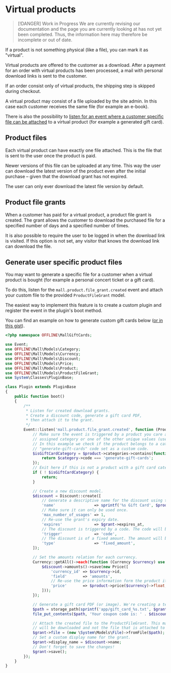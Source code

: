 # Virtual products

> [!DANGER] Work in Progress
> We are currently revising our documentation and the page you are currently looking at has not yet 
> been completed. Thus, the information here may therefore be incomplete or out of date.

If a product is not something physical (like a file), you can mark it as "virtual".

Virtual products are offered to the customer as a download. After a payment
for an order with virtual products has been processed, a mail with personal download
links is sent to the customer.

If an order consist only of virtual products, the shipping step is skipped during
checkout.

A virtual product may consist of a file uploaded by the site admin. In this case
each customer receives the same file (for example an e-book).

There is also the possibility to [listen for an event where a customer specific
file can be attached](#generate-user-specific-product-files) to a virtual product (for example a generated gift card).

## Product files

Each virtual product can have exactly one file attached. This is the file that
is sent to the user once the product is paid.

Newer versions of this file can be uploaded at any time. This way the user can 
download the latest version of the product even after the initial purchase &ndash; given that 
the download grant has not expired.

The user can only ever download the latest file version by default.

## Product file grants

When a customer has paid for a virtual product, a 
product file grant is created. The grant allows the customer to download
the purchased file for a specified number of days and a specified number of times. 

It is also possible to require the user to be logged in when the download
link is visited. If this option is not set, any visitor that knows the download link
can download the file.

## Generate user specific product files

You may want to generate a specific file for a customer when a virtual product is bought 
(for example a personal concert ticket or a gift card).

To do this, listen for the `mall.product.file_grant.created` event and attach your custom
file to the provided `ProductFileGrant` model.

The easiest way to implement this feature is to create a custom plugin and register
the event in the plugin's boot method.

You can find an example on how to generate custom gift cards below
 ([or in this gist](https://gist.github.com/tobias-kuendig/49ec99fc080fc6ba3824024f965eeafc)). 

```php
<?php namespace OFFLINE\MallGiftCards;

use Event;
use OFFLINE\Mall\Models\Category;
use OFFLINE\Mall\Models\Currency;
use OFFLINE\Mall\Models\Discount;
use OFFLINE\Mall\Models\Price;
use OFFLINE\Mall\Models\Product;
use OFFLINE\Mall\Models\ProductFileGrant;
use System\Classes\PluginBase;

class Plugin extends PluginBase
{
    public function boot()
    {
        /**
         * Listen for created download grants.
         * Create a discount code, generate a gift card PDF,
         * then attach it to the grant.
         */
        Event::listen('mall.product.file_grant.created', function (ProductFileGrant $grant, Product $product) {
            // Make sure the event is triggered by a product you care about. Validate this using the slug, the
            // assigned category or one of the other unique values (user_defined_id, gtin, mpn, etc).
            // In this example we check if the product belongs to a category that has the
            // "generate-gift-cards" code set as a custom code.
            $isGiftCardCategory = $product->categories->contains(function (Category $category) {
                return $category->code === 'generate-gift-cards';
            });
            // Exit here if this is not a product with a gift card category attached.
            if ( ! $isGiftCardCategory) {
                return;
            }

            // Create a new discount model.
            $discount = Discount::create([
                // Generate a descriptive name for the discount using the product's price information.
                'name'                 => sprintf('%s Gift Card', $product->price()->string),
                // Make sure it can only be used once.
                'max_number_of_usages' => 1,
                // Re-use the grant's expiry date.
                'expires'              => $grant->expires_at,
                // The discount is triggered by a code. The code will be created automatically on save.
                'trigger'              => 'code',
                // The discount is of a fixed amount. The amount will be defined below.
                'type'                 => 'fixed_amount',
            ]);

            // Set the amounts relation for each currency.
            Currency::getAll()->each(function (Currency $currency) use ($discount, $product) {
                $discount->amounts()->save(new Price([
                    'currency_id' => $currency->id,
                    'field'       => 'amounts',
                    // Re-use the price information form the product itself.
                    'price'       => $product->price($currency)->float,
                ]));
            });

            // Generate a gift card PDF (or image). We're creating a text file here for simplicity.
            $path = storage_path(sprintf('app/gift_card_%s.txt', $grant->id));
            file_put_contents($path, 'Your coupon code is: ' . $discount->code);

            // Attach the created file to the ProductFileGrant. This makes sure your custom file
            // will be downloaded and not the file that is attached to the $product itself.
            $grant->file = (new \System\Models\File)->fromFile($path);
            // Set a custom display name for the grant.
            $grant->display_name = $discount->name;
            // Don't forget to save the changes!
            $grant->save();
        });
    }
}
```
